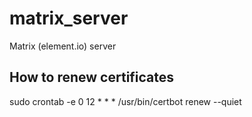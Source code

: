 # matrix_server
Matrix (element.io) server 

## How to renew certificates
sudo crontab -e
0 12 * * * /usr/bin/certbot renew --quiet
